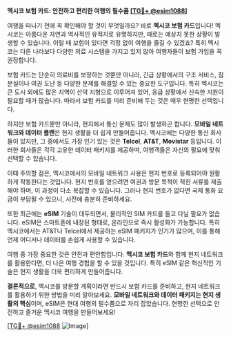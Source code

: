 **멕시코 보험 카드: 안전하고 편리한 여행의 필수품 [[TG💪+ @esim1088](https://t.me/s/esim1088)]**

여행을 떠나기 전에 꼭 확인해야 할 것이 무엇일까요? 바로 **멕시코 보험 카드**입니다! 멕시코는 아름다운 자연과 역사적인 유적지로 유명하지만, 때로는 예상치 못한 상황이 발생할 수 있습니다. 이럴 때 보험이 있다면 걱정 없이 여행을 즐길 수 있겠죠? 특히 멕시코는 다른 나라보다 다양한 의료 시스템을 가지고 있지 않아 여행자들이 보험 가입을 꼭 권장합니다.

보험 카드는 단순히 의료비를 보장하는 것뿐만 아니라, 긴급 상황에서의 구조 서비스, 짐 분실이나 여권 도난 등 다양한 문제를 해결할 수 있는 중요한 도구입니다. 특히 멕시코는 큰 도시 외에도 많은 지역이 산악 지형으로 이루어져 있어, 응급 상황에서 신속한 지원이 필요할 때가 많습니다. 따라서 보험 카드를 미리 준비해 두는 것은 매우 현명한 선택입니다.

하지만 보험 카드뿐만 아니라, 현지에서 통신 문제도 많이 발생하곤 합니다. **모바일 네트워크와 데이터 플랜**은 현지 생활을 더 쉽게 만들어줍니다. 멕시코에는 다양한 통신 회사들이 있지만, 그 중에서도 가장 인기 있는 것은 **Telcel**, **AT&T**, **Movistar** 등입니다. 이러한 회사들은 각각 고유한 데이터 패키지를 제공하며, 여행객들은 자신의 필요에 맞춰 선택할 수 있습니다.

이때 주의할 점은, 멕시코에서의 모바일 네트워크 사용은 현지 번호로 등록되어야 원활하게 작동한다는 것입니다. 현지 번호를 얻으려면 여권과 방문 목적이 적힌 서류를 제출해야 하며, 이 과정이 다소 복잡할 수 있습니다. 그러나 현지 번호가 없다면 국제 통화 요금이 부담될 수 있으니, 사전에 충분히 준비하세요.

또한 최근에는 **eSIM** 기술이 대두되면서, 물리적인 SIM 카드를 들고 다닐 필요가 없습니다. eSIM은 스마트폰에 내장된 형태로, 온라인으로 즉시 활성화가 가능합니다. 특히 멕시코에서는 AT&T나 Telcel에서 제공하는 eSIM 패키지가 인기가 많으며, 이를 통해 언제 어디서나 데이터를 손쉽게 사용할 수 있습니다.

여행 중 가장 중요한 것은 안전과 편안함입니다. **멕시코 보험 카드**와 함께 현지 네트워크를 활용한다면, 더 나은 여행 경험을 할 수 있을 것입니다. 특히 eSIM 같은 혁신적인 기술은 현지 생활을 더욱 편리하게 만들어줍니다.

**결론적으로**, 멕시코를 방문할 계획이라면 반드시 보험 카드를 준비하고, 현지 네트워크를 활용하기 위한 방법을 미리 알아보세요. **모바일 네트워크와 데이터 패키지는 현지 생활의 핵심**이며, eSIM은 현대 여행의 필수품으로 자리 잡았습니다. 현명한 선택으로 안전하고 즐거운 멕시코 여행을 만들어보세요!

[[TG💪+ @esim1088](https://t.me/s/esim1088) ![Image](https://i.postimg.cc/Y0z9fWf4/image.png)]